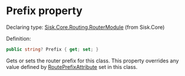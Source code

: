 <!--

Copyrights 2023 Sisk Framework - CypherPotato
Published under MIT license

!!! DO NOT EDIT THIS FILE !!!
This file was generated by a tool in the Sisk package. To edit the information in this documentation,
edit the XML documentation present in the Sisk source code.

-->


# Prefix property

Declaring type: [Sisk.Core.Routing.RouterModule](/spec/Sisk.Core.Routing.RouterModule.md) (from Sisk.Core)


Definition:

```cs
public string? Prefix { get; set; }
```

Gets or sets the router prefix for this class. This property overrides any value defined by <a href="/spec/Sisk.Core.Routing.RoutePrefixAttribute.md">RoutePrefixAttribute</a> set in this class.

